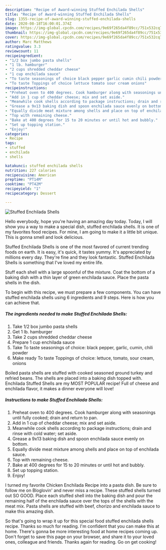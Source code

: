 ```yaml
---
description: "Recipe of Award-winning Stuffed Enchilada Shells"
title: "Recipe of Award-winning Stuffed Enchilada Shells"
slug: 1355-recipe-of-award-winning-stuffed-enchilada-shells
date: 2020-08-18T16:00:01.374Z
image: https://img-global.cpcdn.com/recipes/9e69f265da4f89cc/751x532cq70/stuffed-enchilada-shells-recipe-main-photo.jpg
thumbnail: https://img-global.cpcdn.com/recipes/9e69f265da4f89cc/751x532cq70/stuffed-enchilada-shells-recipe-main-photo.jpg
cover: https://img-global.cpcdn.com/recipes/9e69f265da4f89cc/751x532cq70/stuffed-enchilada-shells-recipe-main-photo.jpg
author: Marc Matthews
ratingvalue: 3.3
reviewcount: 11
recipeingredient:
- "1/2 box jumbo pasta shells"
- "1 lb. hamburger"
- "2 cups shredded cheddar cheese"
- "1 cup enchilada sauce"
- "To taste seasonings of choice black pepper garlic cumin chili powder"
- "To taste Toppings of choice lettuce tomato sour cream onions"
recipeinstructions:
- "Preheat oven to 400 degrees. Cook hamburger along with seasonings until fully cooked; drain and return to pan."
- "Add in 1 cup of cheddar cheese; mix and set aside."
- "Meanwhile cook shells according to package instructions; drain and rinse with cold water; set aside."
- "Grease a 9x13 baking dish and spoon enchilada sauce evenly on bottom."
- "Equally divide meat mixture among shells and place on top of enchilada sauce."
- "Top with remaining cheese."
- "Bake at 400 degrees for 15 to 20 minutes or until hot and bubbly."
- "Set up topping station."
- "Enjoy!"
categories:
- Recipe
tags:
- stuffed
- enchilada
- shells

katakunci: stuffed enchilada shells 
nutrition: 227 calories
recipecuisine: American
preptime: "PT14M"
cooktime: "PT42M"
recipeyield: "1"
recipecategory: Dessert

---
```



![Stuffed Enchilada Shells](https://img-global.cpcdn.com/recipes/9e69f265da4f89cc/751x532cq70/stuffed-enchilada-shells-recipe-main-photo.jpg)

Hello everybody, hope you're having an amazing day today. Today, I will show you a way to make a special dish, stuffed enchilada shells. It is one of my favorites food recipes. For mine, I am going to make it a little bit unique. This is gonna smell and look delicious.

Stuffed Enchilada Shells is one of the most favored of current trending foods on earth. It is easy, it's quick, it tastes yummy. It's appreciated by millions every day. They're fine and they look fantastic. Stuffed Enchilada Shells is something that I've loved my entire life.

Stuff each shell with a large spoonful of the mixture. Coat the bottom of a baking dish with a thin layer of green enchilada sauce. Place the pasta shells in the dish.


To begin with this recipe, we must prepare a few components. You can have stuffed enchilada shells using 6 ingredients and 9 steps. Here is how you can achieve that.

<!--inarticleads1-->

##### The ingredients needed to make Stuffed Enchilada Shells:

1. Take 1/2 box jumbo pasta shells
1. Get 1 lb. hamburger
1. Take 2 cups shredded cheddar cheese
1. Prepare 1 cup enchilada sauce
1. Take To taste seasonings of choice: black pepper, garlic, cumin, chili powder
1. Make ready To taste Toppings of choice: lettuce, tomato, sour cream, onions


Boiled pasta shells are stuffed with cooked seasoned ground turkey and refried beans. The shells are placed into a baking dish topped with. Enchilada Stuffed Shells are my MOST POPULAR recipe! Full of cheese and enchilada flavor, it makes a dinner everyone will love! 

<!--inarticleads2-->

##### Instructions to make Stuffed Enchilada Shells:

1. Preheat oven to 400 degrees. Cook hamburger along with seasonings until fully cooked; drain and return to pan.
1. Add in 1 cup of cheddar cheese; mix and set aside.
1. Meanwhile cook shells according to package instructions; drain and rinse with cold water; set aside.
1. Grease a 9x13 baking dish and spoon enchilada sauce evenly on bottom.
1. Equally divide meat mixture among shells and place on top of enchilada sauce.
1. Top with remaining cheese.
1. Bake at 400 degrees for 15 to 20 minutes or until hot and bubbly.
1. Set up topping station.
1. Enjoy!


I turned my favorite Chicken Enchilada Recipe into a pasta dish. Be sure to follow me on Bloglovin&#39; and never miss a recipe. These stuffed shells turned out SO GOOD. Place each stuffed shell into the baking dish and pour the remaining half of the enchilada sauce over the tops of the shells with the meat mix. Pasta shells are stuffed with beef, chorizo and enchilada sauce to make this amazing dish. 

So that's going to wrap it up for this special food stuffed enchilada shells recipe. Thanks so much for reading. I'm confident that you can make this at home. There's gonna be more interesting food at home recipes coming up. Don't forget to save this page on your browser, and share it to your loved ones, colleague and friends. Thanks again for reading. Go on get cooking!
